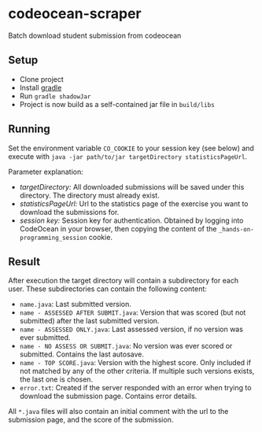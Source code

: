 # codeocean-scraper
Batch download student submission from codeocean

## Setup

- Clone project
- Install [gradle](http://gradle.org)
- Run `gradle shadowJar`
- Project is now build as a self-contained jar file in `build/libs`

## Running

Set the environment variable `CO_COOKIE` to your session key (see below) and execute with `java -jar path/to/jar targetDirectory statisticsPageUrl`.

Parameter explanation:
- *targetDirectory:* All downloaded submissions will be saved under this directory. The directory must already exist.
- *statisticsPageUrl:* Url to the statistics page of the exercise you want to download the submissions for.
- *session key:* Session key for authentication. Obtained by logging into CodeOcean in your browser, then copying the content of the `_hands-on-programming_session` cookie.

## Result

After execution the target directory will contain a subdirectory for each user.
These subdirectories can contain the following content:

- `name.java`: Last submitted version.
- `name - ASSESSED AFTER SUBMIT.java`: Version that was scored (but not submitted) after the last submitted version.
- `name - ASSESSED ONLY.java`: Last assessed version, if no version was ever submitted.
- `name - NO ASSESS OR SUBMIT.java`: No version was ever scored or submitted. Contains the last autosave.
- `name - TOP SCORE.java`: Version with the highest score. Only included if not matched by any of the other criteria. If multiple such versions exists, the last one is chosen.
- `error.txt`: Created if the server responded with an error when trying to download the submission page. Contains error details.

All `*.java` files will also contain an initial comment with the url to the submission page, and the score of the submission.
